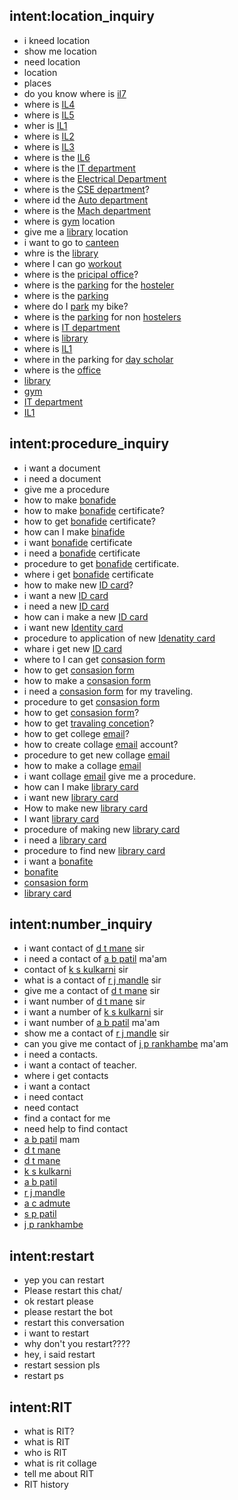 ## intent:location_inquiry
- i kneed location
- show me location
- need location
- location
- places
- do you know where is [il7](location)
- where is [IL4](location)
- where is [IL5](location)
- wher is [IL1](location)
- where is [IL2](location)
- where is [IL3](location)
- where is the [IL6](location)
- where is the [IT department](location)
- where is the [Electrical Department](location)
- where is the [CSE department](location)?
- where id the [Auto department](location)
- where is the [Mach department](location)
- where is [gym](location) location
- give me a [library](location) location
- i want to go to [canteen](location)
- whre is the [library](location)
- where I can go [workout](location)
- where is the [pricipal office](location)?
- where is the [parking](location) for the [hosteler](student)
- where is the [parking](location)
- where do I [park](location) my bike?
- where is the [parking](location) for non [hostelers](student)
- where is [IT department](location)
- where is [library](location)
- where is [IL1](location)
- where in the parking for [day scholar](student)
- where is the [office](location)
- [library](location)
- [gym](location)
- [IT department](location)
- [IL1](location)

## intent:procedure_inquiry
- i want a document
- i need a document
- give me a procedure
- how to make [bonafide](document)
- how to make [bonafide](document) certificate?
- how to get [bonafide](document) certificate?
- how can I make [binafide](document)
- i want [bonafide](document) certificate
- i need a [bonafide](document) certificate
- procedure to get [bonafide](document) certificate.
- where i get [bonafide](document) certificate
- how to make new [ID card](document)?
- i want a new [ID card](document)
- i need a new [ID card](document)
- how can i make a new [ID card](document)
- i want new [Identity card](document)
- procedure to application of new [Idenatity card](document)
- whare i get new [ID card](document)
- where to I can get [consasion form](document)
- how to get [consasion form](document)
- how to make a [consasion form](document)
- i need a [consasion form](document) for my traveling.
- procedure to get [consasion form](document)
- how to get [consasion form](document)?
- how to get [travaling concetion](document)?
- how to get college [email](document)?
- how to create collage [email](document) account?
- procedure to get new collage [email](document)
- how to make a collage [email](document)
- i want collage [email](document) give me a procedure.
- how can I make [library card](document)
- i want new [library card](document)
- How to make new [library card](document)
- I want [library card](document)
- procedure of making new [library card](document)
- i need a [library card](document)
- procedure to find new [library card](document)
- i want a [bonafite](document)
- [bonafite](document)
- [consasion form](document)
- [library card](document)


## intent:number_inquiry
- i want contact of [d t mane](teacher) sir
- i need a contact of [a b patil](teacher) ma'am
- contact of [k s kulkarni](teacher) sir
- what is a contact of [r j mandle](teacher) sir
- give me a contact of [d t mane](teacher) sir
- i want number of [d t mane](teacher) sir
- i want a number of [k s kulkarni](teacher) sir
- i want number of [a b patil](teacher) ma'am
- show me a contact of [r j mandle](teacher) sir
- can you give me contact of [j p rankhambe](teacher) ma'am
- i need a contacts.
- i want a contact of teacher.
- where i get contacts
- i want a contact
- i need contact
- need contact
- find a contact for me
- need help to find contact
- [a b patil](teacher) mam
- [d t mane](teacher)
- [d t mane](teacher)
- [k s kulkarni](teacher)
- [a b patil](teacher)
- [r j mandle](teacher)
- [a c admute](teacher)
- [s p patil](teacher)
- [j p rankhambe](teacher)

## intent:restart
- yep you can restart
- Please restart this chat/
- ok restart please
- please restart the bot
- restart this conversation
- i want to restart
- why don't you restart????
- hey, i said restart
- restart session pls
- restart ps

## intent:RIT
- what is RIT?
- what is RIT
- who is RIT
- what is rit collage
- tell me about RIT
- RIT history
